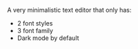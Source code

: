 A very minimalistic text editor that only has:
 - 2 font styles
 - 3 font family
 - Dark mode by default
